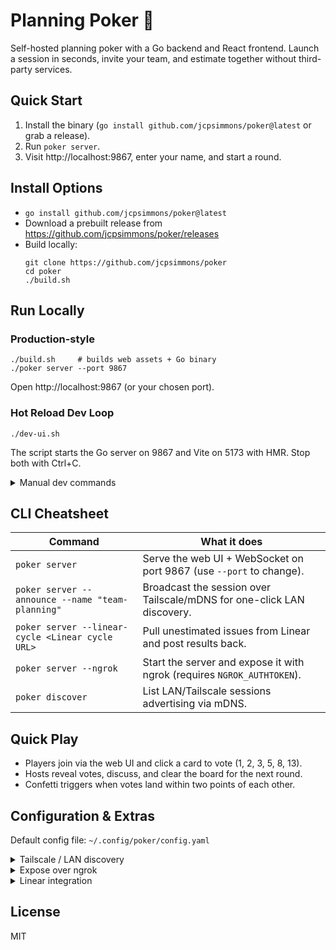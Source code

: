 # Planning Poker 🎴

Self-hosted planning poker with a Go backend and React frontend. Launch a session in seconds, invite your team, and estimate together without third-party services.

## Quick Start

1. Install the binary (`go install github.com/jcpsimmons/poker@latest` or grab a release).
2. Run `poker server`.
3. Visit http://localhost:9867, enter your name, and start a round.

## Install Options

- `go install github.com/jcpsimmons/poker@latest`
- Download a prebuilt release from https://github.com/jcpsimmons/poker/releases
- Build locally:
  ```
  git clone https://github.com/jcpsimmons/poker
  cd poker
  ./build.sh
  ```

## Run Locally

### Production-style

```
./build.sh     # builds web assets + Go binary
./poker server --port 9867
```

Open http://localhost:9867 (or your chosen port).

### Hot Reload Dev Loop

```
./dev-ui.sh
```

The script starts the Go server on 9867 and Vite on 5173 with HMR. Stop both with Ctrl+C.

<details>
<summary>Manual dev commands</summary>

```
./dev.sh              # Go server only
cd web && npm run dev # React dev server with HMR
```

Open http://localhost:5173 while the Go server runs in another terminal.
</details>

## CLI Cheatsheet

| Command | What it does |
| --- | --- |
| `poker server` | Serve the web UI + WebSocket on port 9867 (use `--port` to change). |
| `poker server --announce --name "team-planning"` | Broadcast the session over Tailscale/mDNS for one-click LAN discovery. |
| `poker server --linear-cycle <Linear cycle URL>` | Pull unestimated issues from Linear and post results back. |
| `poker server --ngrok` | Start the server and expose it with ngrok (requires `NGROK_AUTHTOKEN`). |
| `poker discover` | List LAN/Tailscale sessions advertising via mDNS. |

## Quick Play

- Players join via the web UI and click a card to vote (1, 2, 3, 5, 8, 13).
- Hosts reveal votes, discuss, and clear the board for the next round.
- Confetti triggers when votes land within two points of each other.

## Configuration & Extras

Default config file: `~/.config/poker/config.yaml`

<details>
<summary>Tailscale / LAN discovery</summary>

```
poker server --announce --name "planning-session"
```

Teammates on the same LAN or Tailscale network can run `poker discover` or just open `http://<your-hostname>:9867`.
</details>

<details>
<summary>Expose over ngrok</summary>

```
export NGROK_AUTHTOKEN=xxxxxxxx
./build.sh
poker server --ngrok
```

Share the printed public URL. Both the web UI and WebSocket use the same origin.
</details>

<details>
<summary>Linear integration</summary>

```
mkdir -p ~/.config/poker
cp config.example.yaml ~/.config/poker/config.yaml
# add your Linear API key to the file
poker server --linear-cycle https://linear.app/yourorg/team/TEAM/cycle/upcoming
```

Hosts get automatic issue suggestions and results are posted back to Linear as comments.
</details>

## License

MIT
